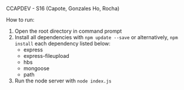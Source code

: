 CCAPDEV - S16 (Capote, Gonzales Ho, Rocha)

How to run:

1. Open the root directory in command prompt
2. Install all dependencies with `npm update --save` or alternatively, `npm install` each dependency listed below:
    - express
    - express-fileupload
    - hbs
    - mongoose
    - path
3. Run the node server with `node index.js`
